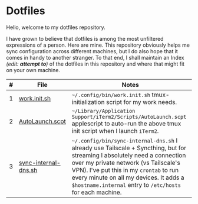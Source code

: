 # Dotfiles

Hello, welcome to my dotfiles repository.

I have grown to believe that dotfiles is among the most unfiltered
expressions of a person. Here are mine. This repository obviously
helps me sync configuration across different machines, but I do
also hope that it comes in handy to another stranger. To that end,
I shall maintain an Index *(edit: **attempt to**)* of the dotfiles
in this repository and where that might fit on your own machine.


|    #     |             File                                |              Notes                    |
|----------|-------------------------------------------------|---------------------------------------|
|    1     |  [work.init.sh](./work.init.sh)                 | `~/.config/bin/work.init.sh` tmux-initialization script for my work needs. |
|    2     |  [AutoLaunch.scpt](./AutoLaunch.scpt)           | `~/Library/Application Support/iTerm2/Scripts/AutoLaunch.scpt` applescript to auto-run the above tmux init script when I launch `iTerm2`. |
|    3     |  [sync-internal-dns.sh](./sync-internal-dns.sh) | `~/.config/bin/sync-internal-dns.sh` I already use Tailscale + Syncthing, but for streaming I absolutely need a connection over my private network (vs Tailscale's VPN). I've put this in my `crontab` to run every minute on all my devices. It adds a `$hostname.internal` entry to `/etc/hosts` for each machine. |
